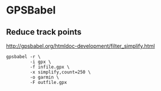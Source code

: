 # GPSBabel

## Reduce track points

<http://gpsbabel.org/htmldoc-development/filter_simplify.html>

    gpsbabel -r \
             -i gpx \
             -f infile.gpx \
             -x simplify,count=250 \
             -o garmin \
             -F outfile.gpx
